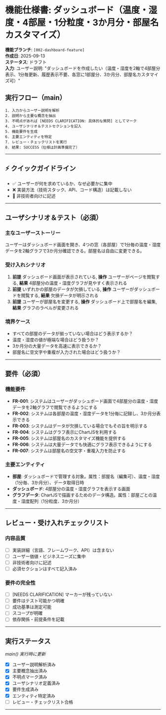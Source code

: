# 機能仕様書: ダッシュボード（温度・湿度・4部屋・1分粒度・3か月分・部屋名カスタマイズ）

**機能ブランチ**: `[002-dashboard-feature]`  
**作成日**: 2025-09-13  
**ステータス**: ドラフト  
**入力**: ユーザー説明: "ダッシュボードを作成したい（温度・湿度を2軸で4部屋分表示、1分毎更新、履歴表示不要、各窓に1部屋分、3か月分、部屋名カスタマイズ可）"

## 実行フロー（main）
```
1. 入力からユーザー説明を解析
2. 説明から主要な概念を抽出
3. 不明点があれば [NEEDS CLARIFICATION: 具体的な質問] としてマーク
4. ユーザシナリオ＆テストセクションを記入
5. 機能要件を生成
6. 主要エンティティを特定
7. レビュー・チェックリストを実行
8. 結果: SUCCESS（仕様は計画準備完了）
```

---

## ⚡ クイックガイドライン
- ✅ ユーザーが何を求めているか、なぜ必要かに集中
- ❌ 実装方法（技術スタック、API、コード構造）は記載しない
- 👥 非技術者向けに記述

---

## ユーザシナリオ＆テスト（必須）

### 主なユーザーストーリー
ユーザーはダッシュボード画面を開き、4つの窓（各部屋）で1分毎の温度・湿度データを2軸グラフで3か月分確認できる。部屋名は自由に変更できる。

### 受け入れシナリオ
1. **前提** ダッシュボード画面が表示されている, **操作** ユーザーがページを閲覧する, **結果** 4部屋分の温度・湿度グラフが見やすく表示される
2. **前提** いずれかの部屋のデータが欠損している, **操作** ユーザーがダッシュボードを閲覧する, **結果** 欠損データが明示される
3. **前提** ユーザーが部屋名を変更する, **操作** ダッシュボード上で部屋名を編集, **結果** グラフのラベルが変更される

### 境界ケース
- すべての部屋のデータが揃っていない場合はどう表示するか？
- 温度・湿度の値が極端な場合はどう扱うか？
- 3か月分の大量データを高速に表示できるか？
- 部屋名に空文字や重複が入力された場合はどう扱うか？

---

## 要件（必須）

### 機能要件
- **FR-001**: システムはユーザーがダッシュボード画面で4部屋分の温度・湿度データを2軸グラフで閲覧できるようにする
- **FR-002**: システムは各部屋の温度・湿度データを1分毎に記録し、3か月分表示できる
- **FR-003**: システムはデータが欠損している場合でもその旨を明示する
- **FR-004**: システムはグラフ表示にChartJSを利用する
- **FR-005**: システムは部屋名のカスタマイズ機能を提供する
- **FR-006**: システムは大量データでも快適にグラフ表示できるようにする
- **FR-007**: システムは部屋名の空文字・重複入力を防止する

### 主要エンティティ
- **部屋**: ダッシュボードで管理する対象。属性：部屋名（編集可）、温度・湿度（1分毎、3か月分）、データ取得日時
- **ダッシュボード**: 4部屋分の温度・湿度グラフを表示する画面
- **グラフデータ**: ChartJSで描画するためのデータ構造。属性：部屋ごとの温度・湿度配列（1分粒度、3か月分）

---

## レビュー・受け入れチェックリスト

### 内容品質
- [ ] 実装詳細（言語、フレームワーク、API）は含まない
- [ ] ユーザー価値・ビジネスニーズに集中
- [ ] 非技術者向けに記述
- [ ] 必須セクションはすべて記入済み

### 要件の完全性
- [ ] [NEEDS CLARIFICATION] マーカーが残っていない
- [ ] 要件はテスト可能かつ明確
- [ ] 成功基準は測定可能
- [ ] スコープが明確
- [ ] 依存関係・前提条件を記載

---

## 実行ステータス
*main() 実行時に更新*

- [x] ユーザー説明解析済み
- [x] 主要概念抽出済み
- [x] 不明点マーク済み
- [x] ユーザシナリオ定義済み
- [x] 要件生成済み
- [x] エンティティ特定済み
- [ ] レビュー・チェックリスト合格

---